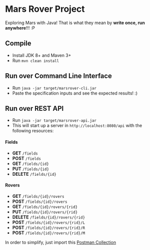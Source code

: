 # Mars Rover Project

Exploring Mars with Java! That is what they mean by **write once, run anywhere**!!! :P

## Compile

* Install JDK 8+ and Maven 3+
* Run `mvn clean install`

## Run over Command Line Interface

* Run `java -jar target/marsrover-cli.jar`
* Paste the specification inputs and see the expected results! :)

## Run over REST API

* Run `java -jar target/marsrover-api.jar`
* This will start up a server in `http://localhost:8080/api` with the following resources:

#### Fields
* **GET**  `/fields`
* **POST** `/fields`
* **GET** `/fields/{id}`
* **PUT** `/fields/{id}`
* **DELETE** `/fields/{id}`

#### Rovers
* **GET**  `/fields/{id}/rovers`
* **POST** `/fields/{id}/rovers`
* **GET** `/fields/{id}/rovers/{rid}`
* **PUT** `/fields/{id}/rovers/{rid}`
* **DELETE** `/fields/{id}/rovers/{rid}`
* **POST** `/fields/{id}/rovers/{rid}/L`
* **POST** `/fields/{id}/rovers/{rid}/R`
* **POST** `/fields/{id}/rovers/{rid}/M`


In order to simplify, just import this [Postman Collection](https://www.getpostman.com/collections/921705c194dfd379fffc)


